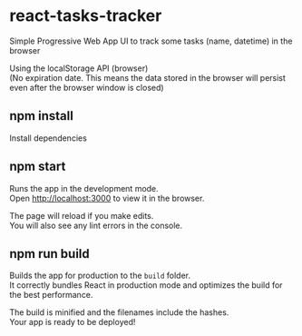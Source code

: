 # react-tasks-tracker
Simple Progressive Web App UI to track some tasks (name, datetime) in the browser

Using the localStorage API (browser)  
(No expiration date. This means the data stored in the browser will persist even after the browser window is closed)

## npm install

Install dependencies

## npm start

Runs the app in the development mode.\
Open [http://localhost:3000](http://localhost:3000) to view it in the browser.

The page will reload if you make edits.\
You will also see any lint errors in the console.

## npm run build

Builds the app for production to the `build` folder.\
It correctly bundles React in production mode and optimizes the build for the best performance.

The build is minified and the filenames include the hashes.\
Your app is ready to be deployed!
